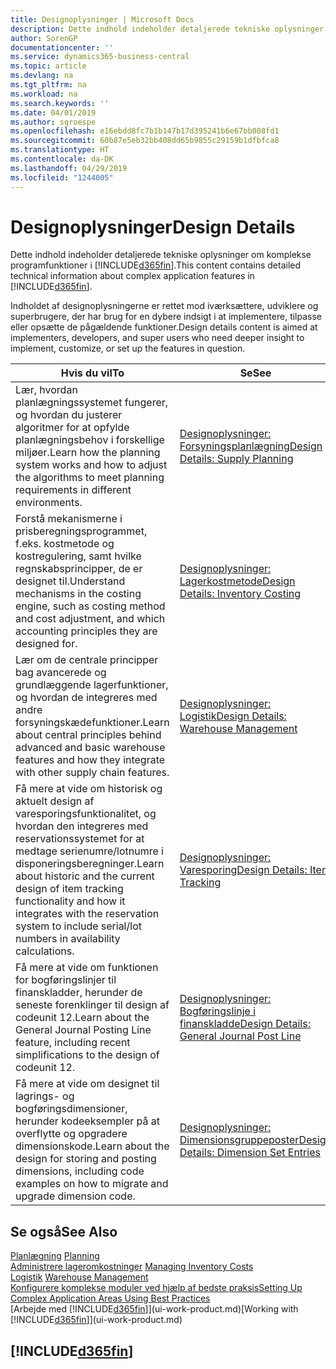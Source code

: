 ```yaml
---
title: Designoplysninger | Microsoft Docs
description: Dette indhold indeholder detaljerede tekniske oplysninger om komplekse programfunktioner i Business Central.
author: SorenGP
documentationcenter: ''
ms.service: dynamics365-business-central
ms.topic: article
ms.devlang: na
ms.tgt_pltfrm: na
ms.workload: na
ms.search.keywords: ''
ms.date: 04/01/2019
ms.author: sgroespe
ms.openlocfilehash: e16ebdd8fc7b1b147b17d395241b6e67bb008fd1
ms.sourcegitcommit: 60b87e5eb32bb408dd65b9855c29159b1dfbfca8
ms.translationtype: HT
ms.contentlocale: da-DK
ms.lasthandoff: 04/29/2019
ms.locfileid: "1244005"
---
```

# <a name="design-details"></a><span data-ttu-id="389b9-103">Designoplysninger</span><span class="sxs-lookup"><span data-stu-id="389b9-103">Design Details</span></span>
<span data-ttu-id="389b9-104">Dette indhold indeholder detaljerede tekniske oplysninger om komplekse programfunktioner i [!INCLUDE[d365fin](includes/d365fin_md.md)].</span><span class="sxs-lookup"><span data-stu-id="389b9-104">This content contains detailed technical information about complex application features in [!INCLUDE[d365fin](includes/d365fin_md.md)].</span></span>  

 <span data-ttu-id="389b9-105">Indholdet af designoplysningerne er rettet mod iværksættere, udviklere og superbrugere, der har brug for en dybere indsigt i at implementere, tilpasse eller opsætte de pågældende funktioner.</span><span class="sxs-lookup"><span data-stu-id="389b9-105">Design details content is aimed at implementers, developers, and super users who need deeper insight to implement, customize, or set up the features in question.</span></span>  

|<span data-ttu-id="389b9-106">**Hvis du vil**</span><span class="sxs-lookup"><span data-stu-id="389b9-106">**To**</span></span>|<span data-ttu-id="389b9-107">**Se**</span><span class="sxs-lookup"><span data-stu-id="389b9-107">**See**</span></span>|  
|------------|-------------|  
|<span data-ttu-id="389b9-108">Lær, hvordan planlægningssystemet fungerer, og hvordan du justerer algoritmer for at opfylde planlægningsbehov i forskellige miljøer.</span><span class="sxs-lookup"><span data-stu-id="389b9-108">Learn how the planning system works and how to adjust the algorithms to meet planning requirements in different environments.</span></span>|[<span data-ttu-id="389b9-109">Designoplysninger: Forsyningsplanlægning</span><span class="sxs-lookup"><span data-stu-id="389b9-109">Design Details: Supply Planning</span></span>](design-details-supply-planning.md)|  
|<span data-ttu-id="389b9-110">Forstå mekanismerne i prisberegningsprogrammet, f.eks. kostmetode og kostregulering, samt hvilke regnskabsprincipper, de er designet til.</span><span class="sxs-lookup"><span data-stu-id="389b9-110">Understand mechanisms in the costing engine, such as costing method and cost adjustment, and which accounting principles they are designed for.</span></span>|[<span data-ttu-id="389b9-111">Designoplysninger: Lagerkostmetode</span><span class="sxs-lookup"><span data-stu-id="389b9-111">Design Details: Inventory Costing</span></span>](design-details-inventory-costing.md)|  
|<span data-ttu-id="389b9-112">Lær om de centrale principper bag avancerede og grundlæggende lagerfunktioner, og hvordan de integreres med andre forsyningskædefunktioner.</span><span class="sxs-lookup"><span data-stu-id="389b9-112">Learn about central principles behind advanced and basic warehouse features and how they integrate with other supply chain features.</span></span>|[<span data-ttu-id="389b9-113">Designoplysninger: Logistik</span><span class="sxs-lookup"><span data-stu-id="389b9-113">Design Details: Warehouse Management</span></span>](design-details-warehouse-management.md)|  
|<span data-ttu-id="389b9-114">Få mere at vide om historisk og aktuelt design af varesporingsfunktionalitet, og hvordan den integreres med reservationssystemet for at medtage serienumre/lotnumre i disponeringsberegninger.</span><span class="sxs-lookup"><span data-stu-id="389b9-114">Learn about historic and the current design of item tracking functionality and how it integrates with the reservation system to include serial/lot numbers in availability calculations.</span></span>|[<span data-ttu-id="389b9-115">Designoplysninger: Varesporing</span><span class="sxs-lookup"><span data-stu-id="389b9-115">Design Details: Item Tracking</span></span>](design-details-item-tracking.md)|  
|<span data-ttu-id="389b9-116">Få mere at vide om funktionen for bogføringslinjer til finanskladder, herunder de seneste forenklinger til design af codeunit 12.</span><span class="sxs-lookup"><span data-stu-id="389b9-116">Learn about the General Journal Posting Line feature, including recent simplifications to the design of codeunit 12.</span></span>|[<span data-ttu-id="389b9-117">Designoplysninger: Bogføringslinje i finanskladde</span><span class="sxs-lookup"><span data-stu-id="389b9-117">Design Details: General Journal Post Line</span></span>](design-details-general-journal-post-line.md)|
|<span data-ttu-id="389b9-118">Få mere at vide om designet til lagrings- og bogføringsdimensioner, herunder kodeeksempler på at overflytte og opgradere dimensionskode.</span><span class="sxs-lookup"><span data-stu-id="389b9-118">Learn about the design for storing and posting dimensions, including code examples on how to migrate and upgrade dimension code.</span></span>|[<span data-ttu-id="389b9-119">Designoplysninger: Dimensionsgruppeposter</span><span class="sxs-lookup"><span data-stu-id="389b9-119">Design Details: Dimension Set Entries</span></span>](design-details-dimension-set-entries.md)| 

## <a name="see-also"></a><span data-ttu-id="389b9-120">Se også</span><span class="sxs-lookup"><span data-stu-id="389b9-120">See Also</span></span>  
 <span data-ttu-id="389b9-121">[Planlægning](production-planning.md) </span><span class="sxs-lookup"><span data-stu-id="389b9-121">[Planning](production-planning.md) </span></span>  
 <span data-ttu-id="389b9-122">[Administrere lageromkostninger](finance-manage-inventory-costs.md) </span><span class="sxs-lookup"><span data-stu-id="389b9-122">[Managing Inventory Costs](finance-manage-inventory-costs.md) </span></span>  
 <span data-ttu-id="389b9-123">[Logistik](warehouse-manage-warehouse.md) </span><span class="sxs-lookup"><span data-stu-id="389b9-123">[Warehouse Management](warehouse-manage-warehouse.md) </span></span>  
 [<span data-ttu-id="389b9-124">Konfigurere komplekse moduler ved hjælp af bedste praksis</span><span class="sxs-lookup"><span data-stu-id="389b9-124">Setting Up Complex Application Areas Using Best Practices</span></span>](set-up-complex-application-areas-using-best-practices.md)  
 <span data-ttu-id="389b9-125">[Arbejde med [!INCLUDE[d365fin](includes/d365fin_md.md)]](ui-work-product.md)</span><span class="sxs-lookup"><span data-stu-id="389b9-125">[Working with [!INCLUDE[d365fin](includes/d365fin_md.md)]](ui-work-product.md)</span></span>

 ## [!INCLUDE[d365fin](includes/free_trial_md.md)]  

